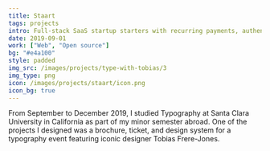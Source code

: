 ```yaml
---
title: Staart
tags: projects
intro: Full-stack SaaS startup starters with recurring payments, authentication, API gateway, and more
date: 2019-09-01
work: ["Web", "Open source"]
bg: "#e4a100"
style: padded
img_src: /images/projects/type-with-tobias/3
img_type: png
icon: /images/projects/staart/icon.png
icon_bg: true
---
```


From September to December 2019, I studied Typography at Santa Clara University in California as part of my minor semester abroad. One of the projects I designed was a brochure, ticket, and design system for a typography event featuring iconic designer Tobias Frere-Jones.
